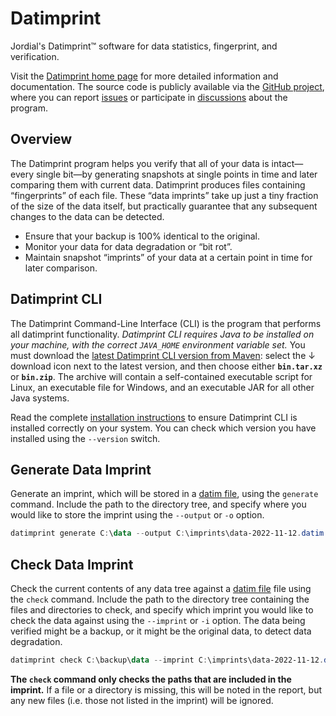 # Datimprint

Jordial's Datimprint™ software for data statistics, fingerprint, and verification.

Visit the [Datimprint home page](https://www.jordial.com/software/datimprint/) for more detailed information and documentation. The source code is publicly available via the [GitHub project](https://github.com/jordial/datimprint), where you can report [issues](https://github.com/jordial/datimprint/issues) or participate in [discussions](https://github.com/jordial/datimprint/discussions) about the program.

## Overview

The Datimprint program helps you verify that all of your data is intact—every single bit—by generating snapshots at single points in time and later comparing them with current data. Datimprint produces files containing “fingerprints” of each file. These “data imprints” take up just a tiny fraction of the size of the data itself, but practically guarantee that any subsequent changes to the data can be detected.

* Ensure that your backup is 100% identical to the original.
* Monitor your data for data degradation or “bit rot”.
* Maintain snapshot “imprints” of your data at a certain point in time for later comparison.


## Datimprint CLI

The Datimprint Command-Line Interface (CLI) is the program that performs all datimprint functionality. _Datimprint CLI requires Java to be installed on your machine, with the correct `JAVA_HOME` environment variable set._ You must download the [latest Datimprint CLI version from Maven](https://search.maven.org/search?q=g:com.jordial.datimprint%20AND%20a:datimprint-cli): select the ↓ download icon next to the latest version, and then choose either **`bin.tar.xz`** or **`bin.zip`**. The archive will contain a self-contained executable script for Linux, an executable file for Windows, and an executable JAR for all other Java systems.

Read the complete [installation instructions](https://www.jordial.com/software/datimprint/install) to ensure Datimprint CLI is installed correctly on your system. You can check which version you have installed using the `--version` switch.

## Generate Data Imprint
Generate an imprint, which will be stored in a [datim file](https://www.jordial.com/software/datimprint/overview#datim), using the `generate` command. Include the path to the directory tree, and specify where you would like to store the imprint using the `--output` or `-o` option.

```powershell
datimprint generate C:\data --output C:\imprints\data-2022-11-12.datim
```

## Check Data Imprint
Check the current contents of any data tree against a [datim file](https://www.jordial.com/software/datimprint/overview#datim) file using the `check` command. Include the path to the directory tree containing the files and directories to check, and specify which imprint you would like to check the data against using the `--imprint` or `-i` option. The data being verified might be a backup, or it might be the original data, to detect data degradation.

```powershell
datimprint check C:\backup\data --imprint C:\imprints\data-2022-11-12.datim
```
**The `check` command only checks the paths that are included in the imprint.** If a file or a directory is missing, this will be noted in the report, but any new files (i.e. those not listed in the imprint) will be ignored.
